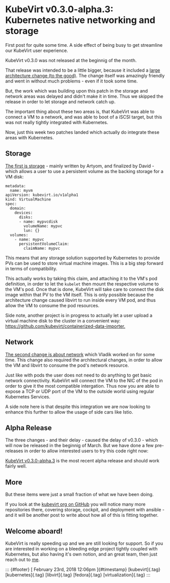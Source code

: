 KubeVirt v0.3.0-alpha.3: Kubernetes native networking and storage
=================================================================

First post for quite some time. A side effect of being busy to get
streamline our KubeVirt user experience.

KubeVirt v0.3.0 was not released at the beginnig of the month.

That release was intended to be a little bigger, because it included a
[large architecture change (to the
good)](https://github.com/kubevirt/kubevirt/pull/663). The change itself
was amazingly friendly and went in without much problems - even if it
took some time.

But, the work which was building upon this patch in the storage and
network areas was delayed and didn't make it in time. Thus we skipped
the release in order to let storage and network catch up.

The important thing about these two areas is, that KubeVirt was able to
connect a VM to a network, and was able to boot of a iSCSI target, but
this was not really tightly integrated with Kubernetes.

Now, just this week two patches landed which actually do integrate these
areas with Kubernetes.

Storage
-------

[The first is storage](https://github.com/kubevirt/kubevirt/pull/734) -
mainly written by Artyom, and finalized by David - which allows a user
to use a persistent volume as the backing storage for a VM disk:

    metadata:
      name: myvm
    apiVersion: kubevirt.io/v1alpha1
    kind: VirtualMachine
    spec:
      domain:
        devices:
          disks:
          - name: mypvcdisk
            volumeName: mypvc
            lun: {}
      volumes:
        - name: mypvc
          persistentVolumeClaim:
            claimName: mypvc

This means that any storage solution supported by Kubernetes to provide
PVs can be used to store virtual machine images. This is a big step
forward in terms of compatibility.

This actually works by taking this claim, and attaching it to the VM's
pod definition, in order to let the `kubelet` then mount the respective
volume to the VM's pod. Once that is done, KubeVirt will take care to
connect the disk image within that PV to the VM itself. This is only
possible because the architecture change caused libvirt to run inside
every VM pod, and thus allow the VM to consume the pod resources.

Side note, another project is in progress to actually let a user upload
a virtual machine disk to the cluster in a convenient way:
<https://github.com/kubevirt/containerized-data-importer.>

Network
-------

[The second change is about
network](https://github.com/kubevirt/kubevirt/pull/686) which Vladik
worked on for some time. This change also required the architectural
changes, in order to allow the VM and libvirt to consume the pod's
network resource.

Just like with pods the user does not need to do anything to get basic
network connectivity. KubeVirt will connect the VM to the NIC of the pod
in order to give it the most compatible intergation. Thus now you are
able to expose a TCP or UDP port of the VM to the outside world using
regular Kubernetes Services.

A side note here is that despite this integration we are now looking to
enhance this further to allow the usage of side cars like Istio.

Alpha Release
-------------

The three changes - and their delay - caused the delay of v0.3.0 - which
will now be released in the beginnig of March. But we have done a few
pre-releases in order to allow interested users to try this code right
now:

[KubeVirt
v0.3.0-alpha.3](https://github.com/kubevirt/kubevirt/releases/tag/v0.3.0-alpha.3)
is the most recent alpha release and should work fairly well.

More
----

But these items were just a small fraction of what we have been doing.

If you look at the [kubevirt org on
GitHub](https://github.com/kubevirt/) you will notice many more
repositories there, covering storage, cockpit, and deployment with
ansible - and it will be another post to write about how all of this is
fitting together.

Welcome aboard!
---------------

KubeVirt is really speeding up and we are still looking for support. So
if you are interested in working on a bleeding edge project tightly
coupled with Kubernetes, but also having it's own notion, and an great
team, then just reach out to [me](http://fabiand@redhat.com).

::: {#footer}
[ February 23rd, 2018 12:06pm ]{#timestamp} [kubevirt]{.tag}
[kubernetes]{.tag} [libvirt]{.tag} [fedora]{.tag} [virtualization]{.tag}
:::
